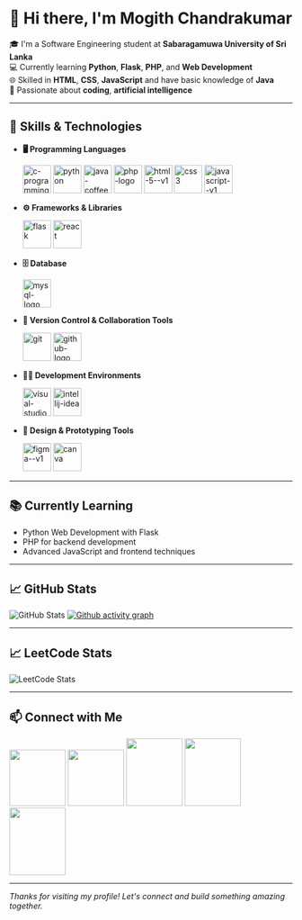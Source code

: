 # 👋 Hi there, I'm Mogith Chandrakumar

🎓 I'm a Software Engineering student at **Sabaragamuwa University of Sri Lanka**  
💻 Currently learning **Python**, **Flask**, **PHP**, and **Web Development**  
🌐 Skilled in **HTML**, **CSS**, **JavaScript** and have basic knowledge of **Java**  
🤖 Passionate about **coding**, **artificial intelligence**

---

## 🚀 Skills & Technologies

- **🖥️ Programming Languages** <br />

   <img width="50" height="50" src="https://img.icons8.com/fluency/48/c-programming.png" alt="c-programming"/>  <img width="50" height="50" src="https://img.icons8.com/fluency/48/python.png" alt="python"/>  <img width="50" height="50" src="https://img.icons8.com/color/48/java-coffee-cup-logo--v1.png" alt="java-coffee-cup-logo--v1"/>  <img width="50" height="50" src="https://img.icons8.com/officel/80/php-logo.png" alt="php-logo"/>  <img width="50" height= "50" src="https://img.icons8.com/color/48/html-5--v1.png" alt="html-5--v1"/>  <img width="50" height="50" src="https://img.icons8.com/color/48/css3.png" alt="css3"/>  <img width="50" height="50" src="https://img.icons8.com/color/48/javascript--v1.png" alt="javascript--v1"/>
- **⚙️ Frameworks & Libraries** <br />

  <img width="50" height="50" src="https://img.icons8.com/nolan/64/flask.png" alt="flask"/>   <img width="50" height="50" src="https://img.icons8.com/officel/80/react.png" alt="react"/>
- **🗄️ Database** <br />

  <img width="50" height="50" src="https://img.icons8.com/color/48/mysql-logo.png" alt="mysql-logo"/>
- **🧰 Version Control & Collaboration Tools** <br />

   <img width="50" height="50" src="https://img.icons8.com/color/48/git.png" alt="git"/>  <img width="50" height="50" src="https://img.icons8.com/3d-fluency/94/github-logo.png" alt="github-logo"/>  
- **🧑‍💻 Development Environments** <br />

   <img width="50" height="50" src="https://img.icons8.com/color/48/visual-studio-code-2019.png" alt="visual-studio-code-2019"/>  <img width="50" height="50" src="https://img.icons8.com/fluency/48/intellij-idea.png" alt="intellij-idea"/>
- **🎨 Design & Prototyping Tools** <br />

  <img width="50" height="50" src="https://img.icons8.com/color/48/figma--v1.png" alt="figma--v1"/>  <img width="50" height="50" src="https://img.icons8.com/fluency/48/canva.png" alt="canva"/>
---

## 📚 Currently Learning

- Python Web Development with Flask
- PHP for backend development
- Advanced JavaScript and frontend techniques

---

## 📈 GitHub Stats

![GitHub Stats](https://github-readme-stats.vercel.app/api?username=mogith-chandrakumar&show_icons=true&theme=tokyonight)
[![Github activity graph](https://github-readme-activity-graph.vercel.app/graph?username=Mogith-Chandrakumar&bg_color=000000&color=ffffff&line=0af587&point=ffffff&area=true&hide_border=true)](https://github.com/ashutosh00710/github-readme-activity-graph)

---

## 📈 LeetCode Stats

![LeetCode Stats](https://leetcard.jacoblin.cool/Mogith_Hack?theme=dark&font=Marcellus&ext=heatmap)

---

## 📫 Connect with Me

  [<img width="100" height="100" src="https://img.shields.io/badge/LinkedIn-0077B5?style=for-the-badge&logo=linkedin&logoColor=white"/>](http://www.linkedin.com/in/mogith-chandrakumar)   [<img width="100" height="100" src="https://img.shields.io/badge/Gmail-D14836?style=for-the-badge&logo=gmail&logoColor=white"/>](mailto:mogith2002@gmail.com)   [<img width="100" height="120" src="https://img.shields.io/badge/-Hackerrank-2EC866?style=for-the-badge&logo=HackerRank&logoColor=white"/>](https://www.hackerrank.com/profile/mojithkumar04)   [<img width="100" height="120" src="https://img.shields.io/badge/-LeetCode-FFA116?style=for-the-badge&logo=LeetCode&logoColor=black"/>](https://leetcode.com/u/Mogith_Hack/)   [<img width="100" height="120" src="https://img.shields.io/badge/-Sololearn-3a464b?style=for-the-badge&logo=Sololearn&logoColor=white"/>](https://www.sololearn.com/profile/34503905/?ref=app)
  	
---

_Thanks for visiting my profile! Let's connect and build something amazing together._
